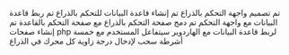 
تم تصميم واجهة التحكم بالذراع
تم إنشاء قاعدة البيانات للتحكم بالذراع
تم ربط قاعدة البيانات مع واجهة التحكم
تم دمج صفحة التحكم بالذراع مع صفحة التحكم بالقاعدة
تم إنشاء صفحات php لربط قاعدة البيانات مع الهاردوير
 سيتفاعل المستخدم مع خمسة أشرطة سحب لإدخال درجة زاوية كل محرك في الذراع

